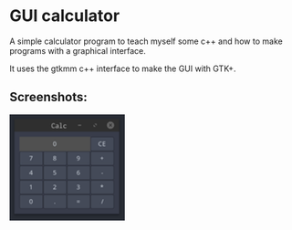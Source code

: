 # GUI calculator

A simple calculator program to teach myself some c++ and how to make programs with a graphical interface.

It uses the gtkmm c++ interface to make the GUI with GTK+.

## Screenshots:

<img src="https://raw.githubusercontent.com/reblou/gui-calculator/master/screenshot1.png" width="40%">
